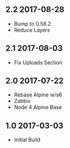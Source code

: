 ## 2.2 2017-08-28 <dave at tiredofit dot ca>

* Bump to 0.58.2
* Reduce Layers

## 2.1 2017-08-03 <dave at tiredofit dot ca>

* Fix Uploads Section


## 2.0 2017-07-22 <dave at tiredofit dot ca>

* Rebase Alpine w/s6
* Zabbix
* Node 4 Alpine Base

## 1.0 2017-03-03 <dave at tiredofit dot ca>

* Initial Build
